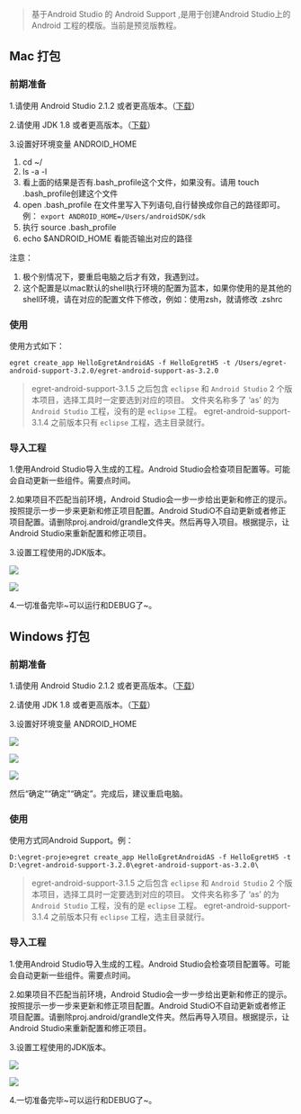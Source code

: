 > 基于Android Studio 的 Android Support ,是用于创建Android Studio上的 Android 工程的模版。当前是预览版教程。

## Mac 打包

### 前期准备
1.请使用 Android Studio 2.1.2 或者更高版本。（[下载](http://pan.baidu.com/s/1c2dV3xe)）

2.请使用 JDK 1.8 或者更高版本。（[下载](http://pan.baidu.com/s/1c2dV3xe)）

3.设置好环境变量 ANDROID_HOME

1. cd ~/
2. ls -a -l 
3. 看上面的结果是否有.bash_profile这个文件，如果没有。请用 touch .bash_profile创建这个文件
4. open .bash_profile 在文件里写入下列语句,自行替换成你自己的路径即可。例：
`export ANDROID_HOME=/Users/androidSDK/sdk`
6. 执行 source .bash_profile
7. echo $ANDROID_HOME 看能否输出对应的路径

注意：
1. 极个别情况下，要重启电脑之后才有效，我遇到过。
2. 这个配置是以mac默认的shell执行环境的配置为蓝本，如果你使用的是其他的shell环境，请在对应的配置文件下修改，例如：使用zsh，就请修改 .zshrc


### 使用
使用方式如下：

`egret create_app HelloEgretAndroidAS -f HelloEgretH5 -t /Users/egret-android-support-3.2.0/egret-android-support-as-3.2.0`

> egret-android-support-3.1.5 之后包含 `eclipse` 和  `Android Studio` 2 个版本项目，选择工具时一定要选到对应的项目。
> 文件夹名称多了 ‘as’ 的为 `Android Studio` 工程，没有的是 `eclipse` 工程。
> egret-android-support-3.1.4 之前版本只有 `eclipse` 工程，选主目录就行。

### 导入工程
1.使用Android Studio导入生成的工程。Android Studio会检查项目配置等。可能会自动更新一些组件。需要点时间。

2.如果项目不匹配当前环境，Android Studio会一步一步给出更新和修正的提示。按照提示一步一步来更新和修正项目配置。Android StudiO不自动更新或者修正项目配置。请删除proj.android/grandle文件夹。然后再导入项目。根据提示，让Android Studio来重新配置和修正项目。


3.设置工程使用的JDK版本。

![](p2.png)

![](p1.png)

4.一切准备完毕~可以运行和DEBUG了~。


## Windows 打包

### 前期准备
1.请使用 Android Studio 2.1.2 或者更高版本。（[下载](http://pan.baidu.com/s/1c2dV3xe")）

2.请使用 JDK 1.8 或者更高版本。（[下载](http://pan.baidu.com/s/1c2dV3xe")）

3.设置好环境变量 ANDROID_HOME

![](p3.png)

![](p5.png)


![](57710410a0e22.png)

然后“确定”“确定”“确定”。完成后，建议重启电脑。


### 使用
使用方式同Android Support。例：

`D:\egret-proje>egret create_app HelloEgretAndroidAS -f HelloEgretH5 -t D:\egret-android-support-3.2.0\egret-android-support-as-3.2.0\`

> egret-android-support-3.1.5 之后包含 `eclipse` 和  `Android Studio` 2 个版本项目，选择工具时一定要选到对应的项目。
> 文件夹名称多了 ‘as’ 的为 `Android Studio` 工程，没有的是 `eclipse` 工程。
> egret-android-support-3.1.4 之前版本只有 `eclipse` 工程，选主目录就行。


### 导入工程
1.使用Android Studio导入生成的工程。Android Studio会检查项目配置等。可能会自动更新一些组件。需要点时间。

2.如果项目不匹配当前环境，Android Studio会一步一步给出更新和修正的提示。按照提示一步一步来更新和修正项目配置。Android StudiO不自动更新或者修正项目配置。请删除proj.android/grandle文件夹。然后再导入项目。根据提示，让Android Studio来重新配置和修正项目。


3.设置工程使用的JDK版本。


![](p6.png)

![](p7.png)

4.一切准备完毕~可以运行和DEBUG了~。
